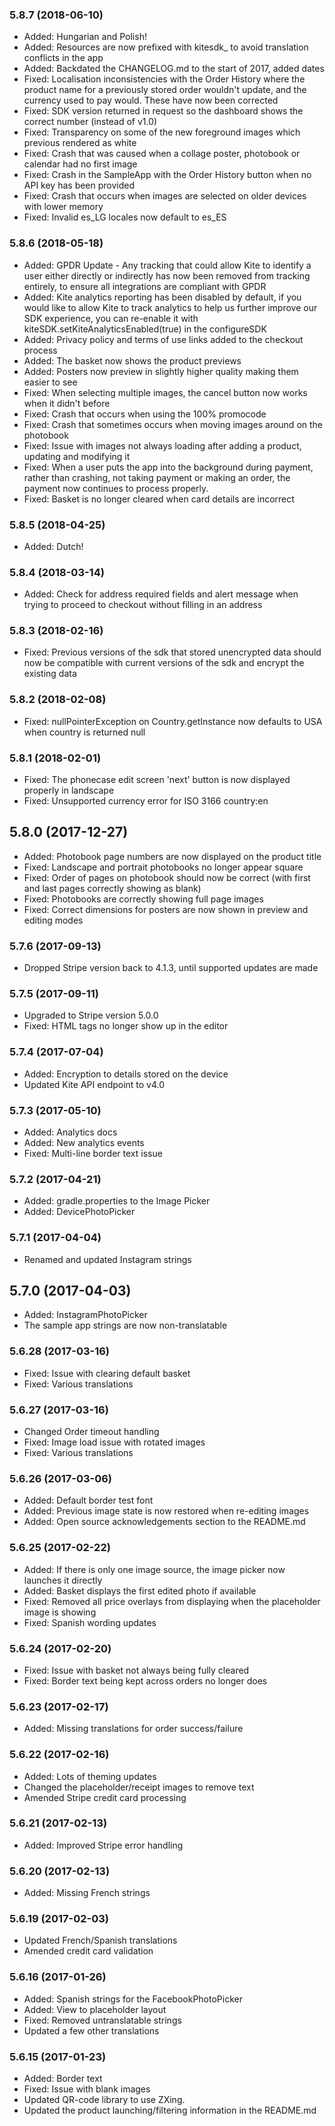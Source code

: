 ### 5.8.7 (2018-06-10)
- Added: Hungarian and Polish!
- Added: Resources are now prefixed with kitesdk_ to avoid translation conflicts in the app
- Added: Backdated the CHANGELOG.md to the start of 2017, added dates
- Fixed: Localisation inconsistencies with the Order History where the product name for a previously stored order wouldn't update, and the currency used to pay would. These have now been corrected 
- Fixed: SDK version returned in request so the dashboard shows the correct number (instead of v1.0)
- Fixed: Transparency on some of the new foreground images which previous rendered as white
- Fixed: Crash that was caused when a collage poster, photobook or calendar had no first image
- Fixed: Crash in the SampleApp with the Order History button when no API key has been provided
- Fixed: Crash that occurs when images are selected on older devices with lower memory
- Fixed: Invalid es_LG locales now default to es_ES

### 5.8.6 (2018-05-18)
- Added: GPDR Update - Any tracking that could allow Kite to identify a user either directly or indirectly has now been removed from tracking entirely, to ensure all integrations are compliant with GPDR
- Added: Kite analytics reporting has been disabled by default, if you would like to allow Kite to track analytics to help us further improve our SDK experience, you can re-enable it with kiteSDK.setKiteAnalyticsEnabled(true) in the configureSDK
- Added: Privacy policy and terms of use links added to the checkout process
- Added: The basket now shows the product previews
- Added: Posters now preview in slightly higher quality making them easier to see
- Fixed: When selecting multiple images, the cancel button now works when it didn't before
- Fixed: Crash that occurs when using the 100% promocode
- Fixed: Crash that sometimes occurs when moving images around on the photobook
- Fixed: Issue with images not always loading after adding a product, updating and modifying it 
- Fixed: When a user puts the app into the background during payment, rather than crashing, not taking payment or making an order, the payment now continues to process properly.
- Fixed: Basket is no longer cleared when card details are incorrect

### 5.8.5 (2018-04-25)
- Added: Dutch!

### 5.8.4 (2018-03-14)
- Added: Check for address required fields and alert message when trying to proceed to checkout without filling in an address

### 5.8.3 (2018-02-16)
- Fixed: Previous versions of the sdk that stored unencrypted data should now be compatible with current versions of the sdk and encrypt the existing data

### 5.8.2 (2018-02-08)
- Fixed: nullPointerException on Country.getInstance now defaults to USA when country is returned null

### 5.8.1 (2018-02-01)
- Fixed: The phonecase edit screen 'next' button is now displayed properly in landscape
- Fixed: Unsupported currency error for ISO 3166 country:en

## 5.8.0 (2017-12-27)
- Added: Photobook page numbers are now displayed on the product title
- Fixed: Landscape and portrait photobooks no longer appear square
- Fixed: Order of pages on photobook should now be correct (with first and last pages correctly showing as blank)
- Fixed: Photobooks are correctly showing full page images
- Fixed: Correct dimensions for posters are now shown in preview and editing modes

### 5.7.6 (2017-09-13)
- Dropped Stripe version back to 4.1.3, until supported updates are made

### 5.7.5 (2017-09-11)
- Upgraded to Stripe version 5.0.0
- Fixed: HTML tags no longer show up in the editor

### 5.7.4 (2017-07-04)
- Added: Encryption to details stored on the device
- Updated Kite API endpoint to v4.0

### 5.7.3 (2017-05-10)
- Added: Analytics docs
- Added: New analytics events
- Fixed: Multi-line border text issue

### 5.7.2 (2017-04-21)
- Added: gradle.properties to the Image Picker
- Added: DevicePhotoPicker

### 5.7.1 (2017-04-04)
- Renamed and updated Instagram strings

## 5.7.0 (2017-04-03)
- Added: InstagramPhotoPicker
- The sample app strings are now non-translatable

### 5.6.28 (2017-03-16)
- Fixed: Issue with clearing default basket
- Fixed: Various translations

### 5.6.27 (2017-03-16)
- Changed Order timeout handling
- Fixed: Image load issue with rotated images
- Fixed: Various translations

### 5.6.26 (2017-03-06)
- Added: Default border test font
- Added: Previous image state is now restored when re-editing images
- Added: Open source acknowledgements section to the README.md

### 5.6.25 (2017-02-22)
- Added: If there is only one image source, the image picker now launches it directly
- Added: Basket displays the first edited photo if available
- Fixed: Removed all price overlays from displaying when the placeholder image is showing
- Fixed: Spanish wording updates

### 5.6.24 (2017-02-20)
- Fixed: Issue with basket not always being fully cleared
- Fixed: Border text being kept across orders no longer does

### 5.6.23 (2017-02-17)
- Added: Missing translations for order success/failure

### 5.6.22 (2017-02-16)
- Added: Lots of theming updates
- Changed the placeholder/receipt images to remove text
- Amended Stripe credit card processing

### 5.6.21 (2017-02-13)
- Added: Improved Stripe error handling

### 5.6.20 (2017-02-13)
- Added: Missing French strings


### 5.6.19 (2017-02-03)
- Updated French/Spanish translations
- Amended credit card validation

### 5.6.16 (2017-01-26)
- Added: Spanish strings for the FacebookPhotoPicker
- Added: View to placeholder layout
- Fixed: Removed untranslatable strings
- Updated a few other translations

### 5.6.15 (2017-01-23)
- Added: Border text
- Fixed: Issue with blank images
- Updated QR-code library to use ZXing.
- Updated the product launching/filtering information in the README.md

